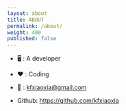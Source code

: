 ```yaml
---
layout: about
title: ABOUT
permalink: /about/
weight: 400
published: false
---
```


- 🖥 : A developer

- ❤️ : Coding

- 📧 : <kfxiaoxia@gmail.com>

- Github: <https://github.com/kfxiaoxia>
